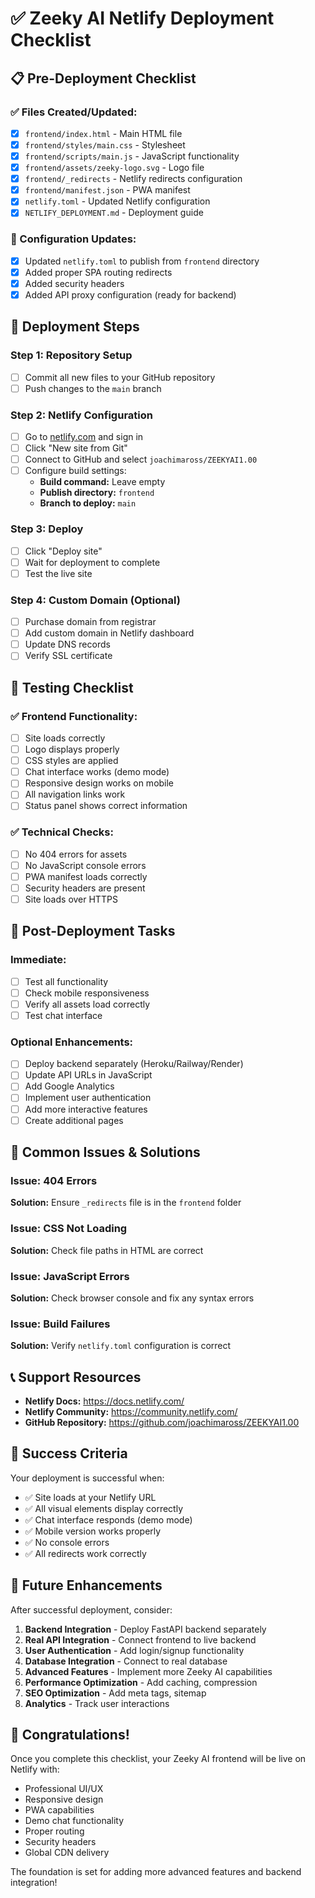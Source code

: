 # ✅ Zeeky AI Netlify Deployment Checklist

## 📋 Pre-Deployment Checklist

### ✅ Files Created/Updated:
- [x] `frontend/index.html` - Main HTML file
- [x] `frontend/styles/main.css` - Stylesheet
- [x] `frontend/scripts/main.js` - JavaScript functionality
- [x] `frontend/assets/zeeky-logo.svg` - Logo file
- [x] `frontend/_redirects` - Netlify redirects configuration
- [x] `frontend/manifest.json` - PWA manifest
- [x] `netlify.toml` - Updated Netlify configuration
- [x] `NETLIFY_DEPLOYMENT.md` - Deployment guide

### 🔧 Configuration Updates:
- [x] Updated `netlify.toml` to publish from `frontend` directory
- [x] Added proper SPA routing redirects
- [x] Added security headers
- [x] Added API proxy configuration (ready for backend)

## 🚀 Deployment Steps

### Step 1: Repository Setup
- [ ] Commit all new files to your GitHub repository
- [ ] Push changes to the `main` branch

### Step 2: Netlify Configuration
- [ ] Go to [netlify.com](https://netlify.com) and sign in
- [ ] Click "New site from Git"
- [ ] Connect to GitHub and select `joachimaross/ZEEKYAI1.00`
- [ ] Configure build settings:
  - **Build command:** Leave empty
  - **Publish directory:** `frontend`
  - **Branch to deploy:** `main`

### Step 3: Deploy
- [ ] Click "Deploy site"
- [ ] Wait for deployment to complete
- [ ] Test the live site

### Step 4: Custom Domain (Optional)
- [ ] Purchase domain from registrar
- [ ] Add custom domain in Netlify dashboard
- [ ] Update DNS records
- [ ] Verify SSL certificate

## 🧪 Testing Checklist

### ✅ Frontend Functionality:
- [ ] Site loads correctly
- [ ] Logo displays properly
- [ ] CSS styles are applied
- [ ] Chat interface works (demo mode)
- [ ] Responsive design works on mobile
- [ ] All navigation links work
- [ ] Status panel shows correct information

### ✅ Technical Checks:
- [ ] No 404 errors for assets
- [ ] No JavaScript console errors
- [ ] PWA manifest loads correctly
- [ ] Security headers are present
- [ ] Site loads over HTTPS

## 🔄 Post-Deployment Tasks

### Immediate:
- [ ] Test all functionality
- [ ] Check mobile responsiveness
- [ ] Verify all assets load correctly
- [ ] Test chat interface

### Optional Enhancements:
- [ ] Deploy backend separately (Heroku/Railway/Render)
- [ ] Update API URLs in JavaScript
- [ ] Add Google Analytics
- [ ] Implement user authentication
- [ ] Add more interactive features
- [ ] Create additional pages

## 🚨 Common Issues & Solutions

### Issue: 404 Errors
**Solution:** Ensure `_redirects` file is in the `frontend` folder

### Issue: CSS Not Loading
**Solution:** Check file paths in HTML are correct

### Issue: JavaScript Errors
**Solution:** Check browser console and fix any syntax errors

### Issue: Build Failures
**Solution:** Verify `netlify.toml` configuration is correct

## 📞 Support Resources

- **Netlify Docs:** https://docs.netlify.com/
- **Netlify Community:** https://community.netlify.com/
- **GitHub Repository:** https://github.com/joachimaross/ZEEKYAI1.00

## 🎯 Success Criteria

Your deployment is successful when:
- ✅ Site loads at your Netlify URL
- ✅ All visual elements display correctly
- ✅ Chat interface responds (demo mode)
- ✅ Mobile version works properly
- ✅ No console errors
- ✅ All redirects work correctly

## 🔮 Future Enhancements

After successful deployment, consider:
1. **Backend Integration** - Deploy FastAPI backend separately
2. **Real API Integration** - Connect frontend to live backend
3. **User Authentication** - Add login/signup functionality
4. **Database Integration** - Connect to real database
5. **Advanced Features** - Implement more Zeeky AI capabilities
6. **Performance Optimization** - Add caching, compression
7. **SEO Optimization** - Add meta tags, sitemap
8. **Analytics** - Track user interactions

## 🎉 Congratulations!

Once you complete this checklist, your Zeeky AI frontend will be live on Netlify with:
- Professional UI/UX
- Responsive design
- PWA capabilities
- Demo chat functionality
- Proper routing
- Security headers
- Global CDN delivery

The foundation is set for adding more advanced features and backend integration!
